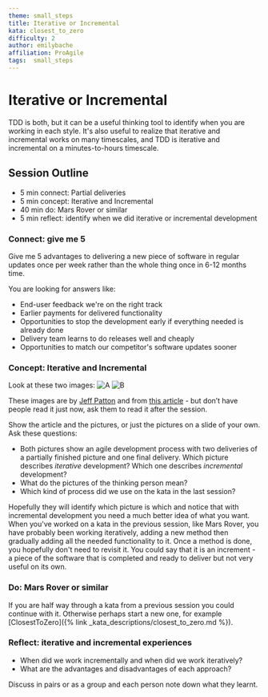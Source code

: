 ```yaml
---
theme: small_steps
title: Iterative or Incremental
kata: closest_to_zero
difficulty: 2
author: emilybache
affiliation: ProAgile
tags:  small_steps
---
```


# Iterative or Incremental

TDD is both, but it can be a useful thinking tool to identify when you are working in each style. It's also useful to realize that iterative and incremental works on many timescales, and TDD is iterative and incremental on a minutes-to-hours timescale. 

## Session Outline
 
* 5 min connect: Partial deliveries
* 5 min concept: Iterative and Incremental
* 40 min do: Mars Rover or similar
* 5 min reflect: identify when we did iterative or incremental development

### Connect: give me 5
Give me 5 advantages to delivering a new piece of software in regular updates once per week rather than the whole thing once in 6-12 months time.

You are looking for answers like:
- End-user feedback we're on the right track
- Earlier payments for delivered functionality
- Opportunities to stop the development early if everything needed is already done
- Delivery team learns to do releases well and cheaply
- Opportunities to match our competitor's software updates sooner

### Concept: Iterative and Incremental
Look at these two images:
![A](/assets/images/JeffPatton1.jpg)
![B](/assets/images/JeffPatton2.jpg)

These images are by [Jeff Patton](https://www.jpattonassociates.com/) and from [this article](https://www.stickyminds.com/article/neglected-practice-iteration) - but don’t have people read it just now, ask them to read it after the session.

Show the article and the pictures, or just the pictures on a slide of your own. Ask these questions:

- Both pictures show an agile development process with two deliveries of a partially finished picture and one final delivery. Which picture describes _iterative_ development? Which one describes _incremental_ development?
- What do the pictures of the thinking person mean?
- Which kind of process did we use on the kata in the last session?

Hopefully they will identify which picture is which and notice that with incremental development you need a much better idea of what you want. When you've worked on a kata in the previous session, like Mars Rover, you have probably been working iteratively, adding a new method then gradually adding all the needed functionality to it. Once a method is done, you hopefully don't need to revisit it. You could say that it is an increment - a piece of the software that is completed and ready to deliver but not very useful on its own. 

### Do: Mars Rover or similar
If you are half way through a kata from a previous session you could continue with it. Otherwise perhaps start a new one, for example [ClosestToZero]({% link _kata_descriptions/closest_to_zero.md %}).

### Reflect: iterative and incremental experiences
- When did we work incrementally and when did we work iteratively?
- What are the advantages and disadvantages of each approach?

Discuss in pairs or as a group and each person note down what they learnt.



